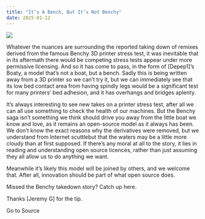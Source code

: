 ```yaml
---
title: "It’s A Bench, But It’s Not Benchy"
date: 2025-01-12
---
```


![](https://hackaday.com/wp-content/uploads/2025/01/boaty-featured.jpg?w=800)

Whatever the nuances are surrounding the reported taking down of remixes derived from the famous Benchy 3D printer stress test, it was inevitable that in its aftermath there would be competing stress tests appear under more permissive licensing. And so it has come to pass, in the form of \[Depep1\]’s Boaty, a model that’s not a boat, but a bench. Sadly this is being written away from a 3D printer so we can’t try it, but we can immediately see that its low bed contact area from having spindly legs would be a significant test for many printers’ bed adhesion, and it has overhangs and bridges aplenty.

It’s always interesting to see new takes on a printer stress test, after all we can all use something to check the health of our machines. But the Benchy saga isn’t something we think should drive you away from the little boat we know and love, as it remains an open-source model as it always has been. We don’t know the exact reasons why the derivatives were removed, but we understand from Internet scuttlebut that the waters may be a little more cloudy than at first supposed. If there’s any moral at all to the story, it lies in reading and understanding open source licences, rather than just assuming they all allow us to do anything we want.

Meanwhile it’s likely this model will be joined by others, and we welcome that. After all, innovation should be part of what open source does.

Missed the Benchy takedown story? Catch up here.

Thanks \[Jeremy G\] for the tip.

Go to Source
